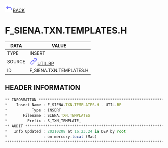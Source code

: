 <img src="../.resources/themes/unicons-line-6563ff/corner-up-left-alt.svg" alt="BACK" width="25" />[BACK](../DOCS/UTIL.BP.md)  
# F_SIENA.TXN.TEMPLATES.H  
|DATA|VALUE|
| --- | --- |
|TYPE|INSERT|
|SOURCE|<img src="../.resources/themes/unicons-line-6563ff/link.svg" alt="UTIL.BP" width="25" />[UTIL.BP](../DOCS/UTIL.BP.md)|
|ID|F_SIENA.TXN.TEMPLATES.H|
    
    
## HEADER INFORMATION  
```javascript
** INFORMATION ****************************************************************
*    Insert Name : F_SIENA.TXN.TEMPLATES.H - UTIL.BP
*           Type : INSERT
*       Filename : SIENA.TXN.TEMPLATES
*         Prefix : S_TXN_TEMPLATE_
** AUDIT **********************************************************************
*   Info Updated : 20210208 at 16.23.24 in DEV by root
*                : on mercury.local (Mac)
*******************************************************************************
```
